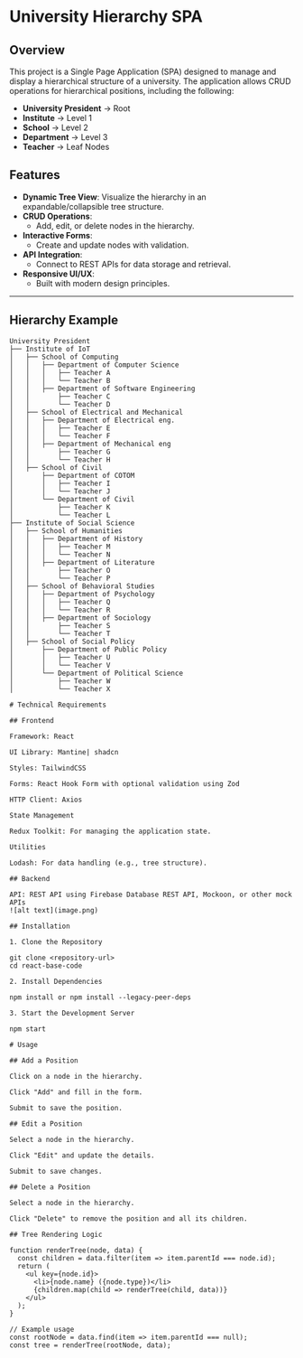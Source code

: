 # University Hierarchy SPA

## **Overview**

This project is a Single Page Application (SPA) designed to manage and display a hierarchical structure of a university. The application allows CRUD operations for hierarchical positions, including the following:

- **University President** → Root
- **Institute** → Level 1
- **School** → Level 2
- **Department** → Level 3
- **Teacher** → Leaf Nodes

## **Features**

- **Dynamic Tree View**: Visualize the hierarchy in an expandable/collapsible tree structure.
- **CRUD Operations**:
  - Add, edit, or delete nodes in the hierarchy.
- **Interactive Forms**:
  - Create and update nodes with validation.
- **API Integration**:
  - Connect to REST APIs for data storage and retrieval.
- **Responsive UI/UX**:
  - Built with modern design principles.

---

## **Hierarchy Example**

```text
University President
├── Institute of IoT
│   ├── School of Computing
│   │   ├── Department of Computer Science
│   │   │   ├── Teacher A
│   │   │   └── Teacher B
│   │   ├── Department of Software Engineering
│   │       ├── Teacher C
│   │       └── Teacher D
│   ├── School of Electrical and Mechanical
│   │   ├── Department of Electrical eng.
│   │   │   ├── Teacher E
│   │   │   └── Teacher F
│   │   ├── Department of Mechanical eng
│   │       ├── Teacher G
│   │       └── Teacher H
│   ├── School of Civil
│       ├── Department of COTOM
│       │   ├── Teacher I
│       │   └── Teacher J
│       └── Department of Civil
│           ├── Teacher K
│           └── Teacher L
├── Institute of Social Science
│   ├── School of Humanities
│   │   ├── Department of History
│   │   │   ├── Teacher M
│   │   │   └── Teacher N
│   │   ├── Department of Literature
│   │       ├── Teacher O
│   │       └── Teacher P
│   ├── School of Behavioral Studies
│   │   ├── Department of Psychology
│   │   │   ├── Teacher Q
│   │   │   └── Teacher R
│   │   ├── Department of Sociology
│   │       ├── Teacher S
│   │       └── Teacher T
│   ├── School of Social Policy
│       ├── Department of Public Policy
│       │   ├── Teacher U
│       │   └── Teacher V
│       └── Department of Political Science
│           ├── Teacher W
│           └── Teacher X

# Technical Requirements

## Frontend

Framework: React

UI Library: Mantine| shadcn

Styles: TailwindCSS

Forms: React Hook Form with optional validation using Zod

HTTP Client: Axios

State Management

Redux Toolkit: For managing the application state.

Utilities

Lodash: For data handling (e.g., tree structure).

## Backend

API: REST API using Firebase Database REST API, Mockoon, or other mock APIs
![alt text](image.png)

## Installation

1. Clone the Repository

git clone <repository-url>
cd react-base-code

2. Install Dependencies

npm install or npm install --legacy-peer-deps

3. Start the Development Server

npm start

# Usage

## Add a Position

Click on a node in the hierarchy.

Click "Add" and fill in the form.

Submit to save the position.

## Edit a Position

Select a node in the hierarchy.

Click "Edit" and update the details.

Submit to save changes.

## Delete a Position

Select a node in the hierarchy.

Click "Delete" to remove the position and all its children.

## Tree Rendering Logic

function renderTree(node, data) {
  const children = data.filter(item => item.parentId === node.id);
  return (
    <ul key={node.id}>
      <li>{node.name} ({node.type})</li>
      {children.map(child => renderTree(child, data))}
    </ul>
  );
}

// Example usage
const rootNode = data.find(item => item.parentId === null);
const tree = renderTree(rootNode, data);
```
